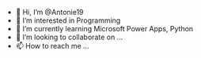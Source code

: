 - 👋 Hi, I’m @Antonie19
- 👀 I’m interested in Programming
- 🌱 I’m currently learning Microsoft Power Apps, Python
- 💞️ I’m looking to collaborate on ...
- 📫 How to reach me ...

<!---
Antonie19/Antonie19 is a ✨ special ✨ repository because its `README.md` (this file) appears on your GitHub profile.
You can click the Preview link to take a look at your changes.
--->
